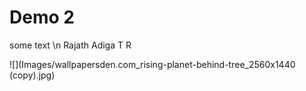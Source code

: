 # Demo 2

some text
\n
Rajath Adiga T R

![](Images/wallpapersden.com_rising-planet-behind-tree_2560x1440 (copy).jpg)
